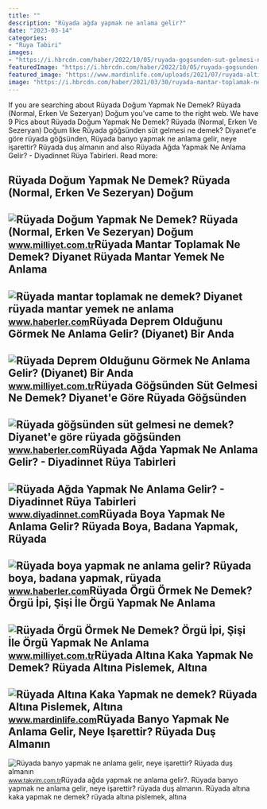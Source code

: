 ```yaml
---
title: ""
description: "Rüyada ağda yapmak ne anlama gelir?"
date: "2023-03-14"
categories:
- "Ruya Tabiri"
images:
- "https://i.hbrcdn.com/haber/2022/10/05/ruyada-gogsunden-sut-gelmesi-ne-anlama-gelir-15335330_6420_amp.jpg"
featuredImage: "https://i.hbrcdn.com/haber/2022/10/05/ruyada-gogsunden-sut-gelmesi-ne-anlama-gelir-15335330_6420_amp.jpg"
featured_image: "https://www.mardinlife.com/uploads/2021/07/ruyada-altina-kaka-yapmak-ne-demek-ruyada-altina-pislemek-altina-kacirmak-bokunu-gormek-ne-anlama-gelir-64825.png?234234.234234"
image: "https://i.hbrcdn.com/haber/2021/03/30/ruyada-mantar-toplamak-ne-demek-diyanet-ruyada-14030005_2795_amp.jpg"
---
```


If you are searching about Rüyada Doğum Yapmak Ne Demek? Rüyada (Normal, Erken Ve Sezeryan) Doğum you've came to the right web. We have 9 Pics about Rüyada Doğum Yapmak Ne Demek? Rüyada (Normal, Erken Ve Sezeryan) Doğum like Rüyada göğsünden süt gelmesi ne demek? Diyanet'e göre rüyada göğsünden, Rüyada banyo yapmak ne anlama gelir, neye işarettir? Rüyada duş almanın and also Rüyada Ağda Yapmak Ne Anlama Gelir? - Diyadinnet Rüya Tabirleri. Read more:

Rüyada Doğum Yapmak Ne Demek? Rüyada (Normal, Erken Ve Sezeryan) Doğum
----------------------------------------------------------------------

 ![Rüyada Doğum Yapmak Ne Demek? Rüyada (Normal, Erken Ve Sezeryan) Doğum](https://i2.milimaj.com/i/milliyet/75/0x0/5f05d0495542810d603b9ff6.jpg) <small>www.milliyet.com.tr</small>Rüyada Mantar Toplamak Ne Demek? Diyanet Rüyada Mantar Yemek Ne Anlama
----------------------------------------------------------------------

 ![Rüyada mantar toplamak ne demek? Diyanet rüyada mantar yemek ne anlama](https://i.hbrcdn.com/haber/2021/03/30/ruyada-mantar-toplamak-ne-demek-diyanet-ruyada-14030005_2795_amp.jpg) <small>www.haberler.com</small>Rüyada Deprem Olduğunu Görmek Ne Anlama Gelir? (Diyanet) Bir Anda
-----------------------------------------------------------------

 ![Rüyada Deprem Olduğunu Görmek Ne Anlama Gelir? (Diyanet) Bir Anda](https://i2.milimaj.com/i/milliyet/75/0x0/61a77a8e86b24a0f203e89a3.jpg) <small>www.milliyet.com.tr</small>Rüyada Göğsünden Süt Gelmesi Ne Demek? Diyanet'e Göre Rüyada Göğsünden
----------------------------------------------------------------------

 ![Rüyada göğsünden süt gelmesi ne demek? Diyanet'e göre rüyada göğsünden](https://i.hbrcdn.com/haber/2022/10/05/ruyada-gogsunden-sut-gelmesi-ne-anlama-gelir-15335330_6420_amp.jpg) <small>www.haberler.com</small>Rüyada Ağda Yapmak Ne Anlama Gelir? - Diyadinnet Rüya Tabirleri
---------------------------------------------------------------

 ![Rüyada Ağda Yapmak Ne Anlama Gelir? - Diyadinnet Rüya Tabirleri](https://www.diyadinnet.com/d/ruya/ruyada-agda-yapmak-ne-anlama-gelir-2994.jpg) <small>www.diyadinnet.com</small>Rüyada Boya Yapmak Ne Anlama Gelir? Rüyada Boya, Badana Yapmak, Rüyada
----------------------------------------------------------------------

 ![Rüyada boya yapmak ne anlama gelir? Rüyada boya, badana yapmak, rüyada](https://i.hbrcdn.com/haber/2023/01/09/ruyada-boya-yapmak-ne-anlama-gelir-ruyada-boya-15548123_5346_amp.jpg) <small>www.haberler.com</small>Rüyada Örgü Örmek Ne Demek? Örgü İpi, Şişi İle Örgü Yapmak Ne Anlama
--------------------------------------------------------------------

 ![Rüyada Örgü Örmek Ne Demek? Örgü İpi, Şişi İle Örgü Yapmak Ne Anlama](https://i2.milimaj.com/i/milliyet/75/0x410/5f2b3eb4554284169cf70b0e.jpg) <small>www.milliyet.com.tr</small>Rüyada Altına Kaka Yapmak Ne Demek? Rüyada Altına Pislemek, Altına
------------------------------------------------------------------

 ![Rüyada Altına Kaka Yapmak ne demek? Rüyada Altına Pislemek, Altına](https://www.mardinlife.com/uploads/2021/07/ruyada-altina-kaka-yapmak-ne-demek-ruyada-altina-pislemek-altina-kacirmak-bokunu-gormek-ne-anlama-gelir-64825.png?234234.234234) <small>www.mardinlife.com</small>Rüyada Banyo Yapmak Ne Anlama Gelir, Neye Işarettir? Rüyada Duş Almanın
-----------------------------------------------------------------------

 ![Rüyada banyo yapmak ne anlama gelir, neye işarettir? Rüyada duş almanın](https://iatkv.tmgrup.com.tr/208a89/0/0/0/0/0/0?u=https:%2f%2fitkv.tmgrup.com.tr%2falbum%2f2022%2f01%2f05%2fruyada-banyo-yapmak-ne-anlama-gelir-neye-isarettir-ruyada-dus-almanin-anlami-ve-yorumu-nedir-1641414656523.jpg&mw=1100&l=1) <small>www.takvim.com.tr</small>Rüyada ağda yapmak ne anlama gelir?. Rüyada banyo yapmak ne anlama gelir, neye işarettir? rüyada duş almanın. Rüyada altına kaka yapmak ne demek? rüyada altına pislemek, altına
